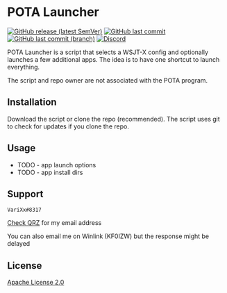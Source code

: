 #  POTA Launcher

[![GitHub release (latest SemVer)](https://img.shields.io/github/v/release/aosterwyk/pota-launcher?sort=semver)](https://github.com/aosterwyk/pota-launcher/releases) [![GitHub last commit](https://img.shields.io/github/last-commit/aosterwyk/pota-launcher)](https://github.com/aosterwyk/pota-launcher/commits/master) [![GitHub last commit (branch)](https://img.shields.io/github/last-commit/aosterwyk/pota-launcher/dev?label=last%20commit%20%28dev%29)](https://github.com/aosterwyk/pota-launcher/commits/dev) [![Discord](https://img.shields.io/discord/90687557523771392?color=000000&label=%20&logo=discord)](https://discord.gg/QNppY7T) 

POTA Launcher is a script that selects a WSJT-X config and optionally launches a few additional apps. The idea is to have one shortcut to launch everything.

The script and repo owner are not associated with the POTA program. 

## Installation

Download the script or clone the repo (recommended). The script uses git to check for updates if you clone the repo. 

## Usage

- TODO - app launch options
- TODO - app install dirs

## Support

`VariXx#8317`

[Check QRZ](https://www.qrz.com/db/kf0izw) for my email address 

You can also email me on Winlink (KF0IZW) but the response might be delayed 

## License
[Apache License 2.0](https://choosealicense.com/licenses/apache-2.0/)
